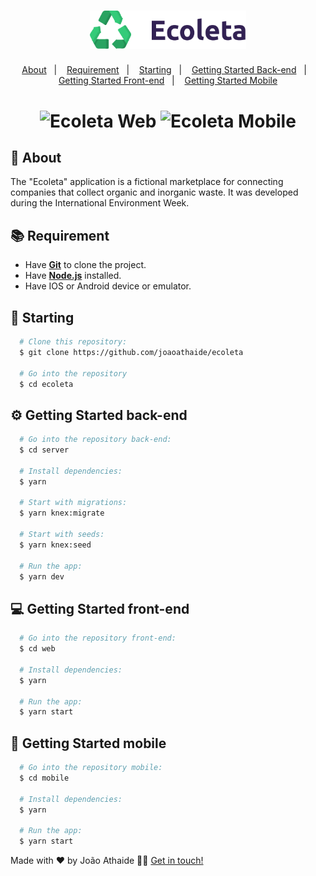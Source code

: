 <h1 align="center">
    <img alt="Ecoleta" src="assets/logo.svg" width="250px" />
</h1>

<p align="center">
  <a href="#page_with_curl-about">About</a>&nbsp;&nbsp;&nbsp;|&nbsp;&nbsp;&nbsp;
  <a href="#books-requirement">Requirement</a>&nbsp;&nbsp;&nbsp;|&nbsp;&nbsp;&nbsp;
  <a href="#rocket-starting">Starting</a>&nbsp;&nbsp;&nbsp;|&nbsp;&nbsp;&nbsp;
  <a href="#gear-getting-started-back-end">Getting Started Back-end</a>&nbsp;&nbsp;&nbsp;|&nbsp;&nbsp;&nbsp;
  <a href="#computer-getting-started-front-end">Getting Started Front-end</a>&nbsp;&nbsp;&nbsp;|&nbsp;&nbsp;&nbsp;
  <a href="#iphone-getting-started-mobile">Getting Started Mobile</a>
</p>

<h1 align="center">
    <img alt="Ecoleta Web" src="https://res.cloudinary.com/dk9miimib/image/upload/v1592867020/gifs/ecoleta-web_v5ated.gif" />
    <img alt="Ecoleta Mobile" src="https://res.cloudinary.com/dk9miimib/image/upload/v1592871000/gifs/ecoleta-mobile_rrnt9n.gif" width="300px" />
</h1>

## :page_with_curl: About

The "Ecoleta" application is a fictional marketplace for connecting companies that collect organic and inorganic waste. It was developed during the International Environment Week.

## :books: Requirement

- Have [**Git**](https://git-scm.com/) to clone the project.
- Have [**Node.js**](https://nodejs.org/en/) installed.
- Have IOS or Android device or emulator.

## :rocket: Starting

```bash
  # Clone this repository:
  $ git clone https://github.com/joaoathaide/ecoleta

  # Go into the repository
  $ cd ecoleta
```

## :gear: Getting Started back-end

```bash
  # Go into the repository back-end:
  $ cd server

  # Install dependencies:
  $ yarn

  # Start with migrations:
  $ yarn knex:migrate

  # Start with seeds:
  $ yarn knex:seed

  # Run the app:
  $ yarn dev
```

## :computer: Getting Started front-end

```bash
  # Go into the repository front-end:
  $ cd web

  # Install dependencies:
  $ yarn

  # Run the app:
  $ yarn start
```

## :iphone: Getting Started mobile

```bash
  # Go into the repository mobile:
  $ cd mobile

  # Install dependencies:
  $ yarn

  # Run the app:
  $ yarn start
```

Made with ❤️ by João Athaide 👋🏻 [Get in touch!](https://github.com/joaoathaide)
